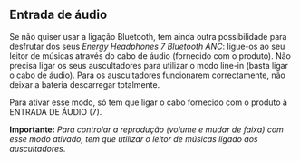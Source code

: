 ## Entrada de áudio

Se não quiser usar a ligação Bluetooth, tem ainda outra possibilidade para desfrutar dos seus *Energy Headphones 7 Bluetooth ANC*: ligue-os ao seu leitor de músicas através do cabo de áudio (fornecido com o produto). Não precisa ligar os seus auscultadores para utilizar o modo line-in (basta ligar o cabo de áudio). Para os auscultadores funcionarem correctamente, não deixar a bateria descarregar totalmente.

Para ativar esse modo, só tem que ligar o cabo fornecido com o produto à ENTRADA DE ÁUDIO (7).

**Importante:** *Para controlar a reprodução (volume e mudar de faixa) com esse modo ativado, tem que utilizar o leitor de músicas ligado aos auscultadores*.

